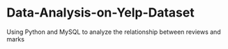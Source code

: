 # Data-Analysis-on-Yelp-Dataset
Using Python and MySQL to analyze the relationship between reviews and marks
